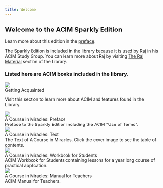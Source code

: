 ```yaml
---
title: Welcome
---
```


<h2 class="disable-paragraph-marker ui header">
Welcome to the ACIM Sparkly Edition
</h2>

Learn more about this edition in the [preface](/t/acim/preface/preface/).

The Sparkly Edition is included in the library because it is used by Raj
in his ACIM Study Group. You can learn more about Raj by visiting [The
Raj Material](/t/raj/) section of the Library.

<h3 class="ui header">Listed here are ACIM books included in the library.</h3>

<div class="ui items">
  <div class="item">
    <a href="#" data-book="acq" class="toc-modal-open combined ui tiny image" data-tooltip="Click to view the Getting Acquainted table of contents.">
      <img src="/t/acim/public/img/acim/acq-toc.jpg">
    </a>
    <div class="content">
      <a class="header">Getting Acquainted</a>
      <div class="description">
        <p>
          Visit this section to learn more about ACIM and features found
          in the Library.
        </p>
      </div>
    </div>
  </div>
  <div class="item">
    <a data-book="preface" href="/acim/preface/preface/" class="ui tiny image" data-tooltip="Open the Preface to the ACIM Sparkly edition." data-position="top center">
      <img src="/t/acim/public/img/acim/preface.jpg">
    </a>
    <div class="content">
      <div class="header">A Course in Miracles: Preface</div>
      <div class="description">
        Preface to the Sparkly Edition including the ACIM "Use of Terms".
      </div>
    </div>
  </div>
  <div class="item">
    <a href="#" data-book="text" class="toc-modal-open combined ui tiny image" data-tooltip="Click to view the ACIM Text table of contents." data-position="top center">
      <img src="/t/acim/public/img/acim/text.jpg">
    </a>
    <div class="content">
      <div class="header">A Course in Miracles: Text</div>
      <div class="description">
        The Text of A Course in Miracles. Click the cover image to see
        the table of contents.
      </div>
    </div>
  </div>
  <div class="item">
    <a href="#" data-book="workbook" class="toc-modal-open combined ui tiny image" data-tooltip="Click to view the ACIM Workbook table of contents." data-position="top center">
      <img src="/t/acim/public/img/acim/workbook.jpg">
    </a>
    <div class="content">
      <div class="header">A Course in Miracles: Workbook for Students</div>
      <div class="description">
        ACIM Workbook for Students containing lessons for a year
        long course of practical application.
      </div>
    </div>
  </div>
  <div class="item">
    <a href="#" data-book="manual" class="toc-modal-open combined ui tiny image" data-tooltip="Click to view the Manual for Teachers table of contents." data-position="top center">
      <img src="/t/acim/public/img/acim/manual.jpg">
    </a>
    <div class="content">
      <div class="header">A Course in Miracles: Manual for Teachers</div>
      <div class="description">
        ACIM Manual for Teachers.
      </div>
    </div>
  </div>
</div>





